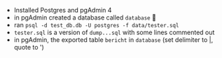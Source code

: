 * Installed Postgres and pgAdmin 4
* in pgAdmin created a database called `database` 🤘
* ran `psql -d test_db.db -U postgres -f data/tester.sql`
* `tester.sql` is a version of `dump...sql` with some lines commented out
* in pgAdmin, the exported table `bericht` in `database` (set delimiter to |, quote to \')
